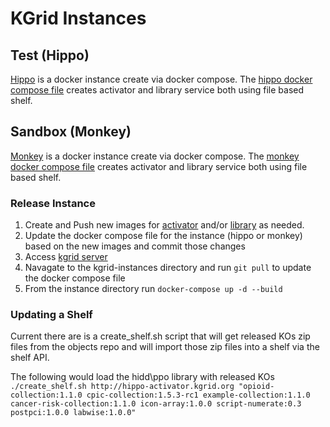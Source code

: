 # KGrid Instances

## Test (Hippo)
[Hippo](https://github.com/kgrid/kgrid.github.io/wiki/test) is a docker instance create via docker compose.  The [hippo docker compose file](https://github.com/kgrid/kgrid-docker/blob/master/hippo/docker-compose.yml) creates activator and library service both using file based shelf.

## Sandbox (Monkey)
[Monkey](https://github.com/kgrid/kgrid.github.io/wiki/sandbox) is a docker instance create via docker compose.  The [monkey docker compose file](https://github.com/kgrid/kgrid-instances/blob/master/hippo/docker-compose.yml) creates activator and library service both using file based shelf.

### Release Instance
1. Create and Push new images for [activator](http://kgrid.org/kgrid-activator/docker/) and/or [library](http://kgrid.org/kgrid-library/docker/) as needed. 
1. Update the docker compose file for the instance (hippo or monkey) based on the new images and commit those changes
1. Access [kgrid server](./kgrid-test)
1. Navagate to the kgrid-instances directory and run ```git pull``` to update the docker compose file
1. From the instance directory run ```docker-compose up -d --build```

### Updating a Shelf
Current there are is a create_shelf.sh script that will get released KOs zip files from the objects repo and will import those zip files into a shelf via the shelf API.

The following would load the hidd\ppo library with released KOs
```./create_shelf.sh http://hippo-activator.kgrid.org "opioid-collection:1.1.0 cpic-collection:1.5.3-rc1 example-collection:1.1.0 cancer-risk-collection:1.1.0 icon-array:1.0.0 script-numerate:0.3 postpci:1.0.0 labwise:1.0.0"```







